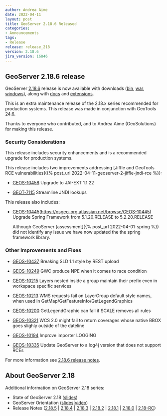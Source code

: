 ```yaml
---
author: Andrea Aime
date: 2022-04-11
layout: post
title: GeoServer 2.18.6 Released
categories:
- Announcements
tags:
- Release
release: release_218
version: 2.18.6
jira_version: 16846
---
```


GeoServer 2.18.6 release
------------------------

GeoServer [2.18.6](/release/2.18.6/) release is now available with downloads ([bin](https://sourceforge.net/projects/geoserver/files/GeoServer/2.18.6/geoserver-2.18.6-bin.zip/download), [war](https://sourceforge.net/projects/geoserver/files/GeoServer/2.18.6/geoserver-2.18.6-war.zip/download), [windows](https://sourceforge.net/projects/geoserver/files/GeoServer/2.18.6/GeoServer-2.18.6-winsetup.exe/download)), along with [docs](https://sourceforge.net/projects/geoserver/files/GeoServer/2.18.6/geoserver-2.18.6-htmldoc.zip/download) and [extensions](https://sourceforge.net/projects/geoserver/files/GeoServer/2.18.6/extensions/).

This is an extra maintenance release of the 2.18.x series recommended for production systems. This release was made in conjunction with GeoTools 24.6.

Thanks to everyone who contributed, and to Andrea Aime (GeoSolutions) for making this release.

### Security Considerations

This release includes security enhancements and is a recommended upgrade for production systems.

This release includes two improvements addressing [Jiffle and GeoTools RCE vulnerabilities]({% post_url 2022-04-11-geoserver-2-jiffle-jndi-rce %}):

* [GEOS-10458](https://osgeo-org.atlassian.net/browse/GEOS-10458) Upgrade to JAI-EXT 1.1.22

* [GEOT-7115](https://osgeo-org.atlassian.net/browse/GEOT-7115) Streamline JNDI lookups
  
This release also includes:

* [GEOS-10445](5772)(https://osgeo-org.atlassian.net/browse/GEOS-10445) Upgrade Spring Framework from 5.1.20.RELEASE to 5.2.20.RELEASE
  
  Although GeoServer [assessment]({% post_url 2022-04-01-spring %}) did not identify any issue we have now updated the the spring framework library.

### Other Improvements and Fixes

* [GEOS-10437](https://osgeo-org.atlassian.net/browse/GEOS-10437) Breaking SLD 1.1 style by REST upload

* [GEOS-10249](https://osgeo-org.atlassian.net/browse/GEOS-10249) GWC produce NPE when it comes to race condition

* [GEOS-10215](https://osgeo-org.atlassian.net/browse/GEOS-10215) Layers nested inside a group maintain their prefix even in workspace specific services

* [GEOS-10213](https://osgeo-org.atlassian.net/browse/GEOS-10213) WMS requests fail on LayerGroup default style names, when used in GetMap/GetFeatureInfo/GetLegendGraphics

* [GEOS-10200](https://osgeo-org.atlassian.net/browse/GEOS-10200) GetLegendGraphic can fail if SCALE removes all rules

* [GEOS-10321](https://osgeo-org.atlassian.net/browse/GEOS-10321) WCS 2.0 might fail to return coverages whose native BBOX goes slighly outside of the dateline

* [GEOS-10194](https://osgeo-org.atlassian.net/browse/GEOS-10194) Improve importer LOGGING

* [GEOS-10335](https://osgeo-org.atlassian.net/browse/GEOS-10335) Update GeoServer to a log4j version that does not support RCEs


For more information see [2.18.6 release notes](https://github.com/geoserver/geoserver/releases/tag/2.18.6).

## About GeoServer 2.18

Additional information on GeoServer 2.18 series:
  
  * State of GeoServer 2.18 ([slides](https://docs.google.com/presentation/d/1Q0pHRUcvucAuHDeZPoeDJG4UY5izwbqo8ZawUdk9xYM/edit?usp=sharing))
  * GeoServer Orientation
  ([slides](https://t.co/fvBTLMia6f?amp=1)|[video](https://youtu.be/bdkk5eVR674))
  * Release Notes
   ([2.18.5](https://osgeo-org.atlassian.net/secure/ReleaseNote.jspa?projectId=10000&version=16822)
  | [2.18.4](https://osgeo-org.atlassian.net/secure/ReleaseNote.jspa?projectId=10000&version=16819)
  | [2.18.3](https://osgeo-org.atlassian.net/secure/ReleaseNote.jspa?projectId=10000&version=16808)
  | [2.18.2](https://osgeo-org.atlassian.net/secure/ReleaseNote.jspa?projectId=10000&version=16803)
  | [2.18.1](https://osgeo-org.atlassian.net/secure/ReleaseNote.jspa?projectId=10000&version=16800)
  | [2.18.0](https://osgeo-org.atlassian.net/secure/ReleaseNote.jspa?projectId=10000&version=16796)
  | [2.18-RC](https://osgeo-org.atlassian.net/secure/ReleaseNote.jspa?projectId=10000&version=16783))
